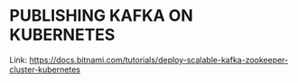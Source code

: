 # PUBLISHING KAFKA ON KUBERNETES

Link: https://docs.bitnami.com/tutorials/deploy-scalable-kafka-zookeeper-cluster-kubernetes
